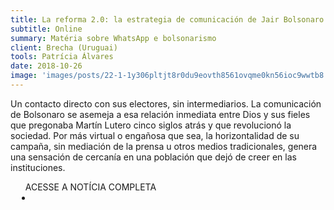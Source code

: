 ```yaml
---
title: La reforma 2.0: la estrategia de comunicación de Jair Bolsonaro
subtitle: Online
summary: Matéria sobre WhatsApp e bolsonarismo
client: Brecha (Uruguai)
tools: Patrícia Álvares
date: 2018-10-26
image: 'images/posts/22-1-1y306pltjt8r0du9eovth8561ovqme0kn56ioc9wwtb8.png'
---
```


Un contacto directo con sus electores, sin intermediarios. La comunicación de Bolsonaro se asemeja a esa relación inmediata entre Dios y sus fieles que pregonaba Martín Lutero cinco siglos atrás y que revolucionó la sociedad. Por más virtual o engañosa que sea, la horizontalidad de su campaña, sin mediación de la prensa u otros medios tradicionales, genera una sensación de cercanía en una población que dejó de creer en las instituciones.

<div class="post__share"><ul class="share__list list-reset">ACESSE A NOTÍCIA COMPLETA<li class="share__item" style="margin-left: 10px"><a class="share__link share__facebook" style="background: #fa5657" href="https://brecha.com.uy/la-reforma-2-0/" 
onclick=window.open(this.href, 'pop-up', 'left=20,top=20,width=500,height=500,toolbar=1,resizable=0'); return false;" title="Link" rel="nofollow"><i class="fa-solid fa-link"></i></a></li></ul></div>
<!-- <div class="gallery-box"><div class="gallery"><img src="/clipping/images/example-1.jpg" loading="lazy" alt="Project"><img src="/clipping/images/example-2.jpg" loading="lazy" alt="Project"></div><em>Gallery / <a href="https://www.freepik.com/" target="_blank">Freepic</a></em></div> -->